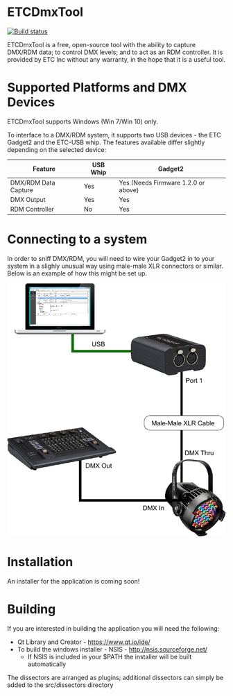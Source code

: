 # ETCDmxTool
[![Build status](https://ci.appveyor.com/api/projects/status/406b2wcp87ala2o9?svg=true)](https://ci.appveyor.com/project/docsteer/etcdmxtool)

ETCDmxTool is a free, open-source tool with the ability to capture DMX/RDM data; to control DMX levels; and to act as an RDM controller. It is provided by ETC Inc without any warranty, in the hope that it is a useful tool.

# Supported Platforms and DMX Devices
ETCDmxTool supports Windows (Win 7/Win 10) only.

To interface to a DMX/RDM system, it supports two USB devices - the ETC Gadget2 and the ETC-USB whip. The features available differ slightly depending on the selected device:

| Feature              | USB Whip | Gadget2                             |
|----------------------|----------|-------------------------------------|
| DMX/RDM Data Capture | Yes      | Yes (Needs Firmware 1.2.0 or above) |
| DMX Output           | Yes      | Yes                                 |
| RDM Controller       | No       | Yes                                 |

# Connecting to a system
In order to sniff DMX/RDM, you will need to wire your Gadget2 in to your system in a slighly unusual way using male-male XLR connectors or similar. Below is an example of how this might be set up.

![How to sniff graphic](./doc/HowToSniff.png)

# Installation
An installer for the application is coming soon!

# Building
If you are interested in building the application you will need the following:

* Qt Library and Creator - https://www.qt.io/ide/
* To build the windows installer - NSIS - http://nsis.sourceforge.net/
	* If NSIS is included in your $PATH the installer will be built automatically

The dissectors are arranged as plugins; additional dissectors can simply be added to the src/dissectors directory
